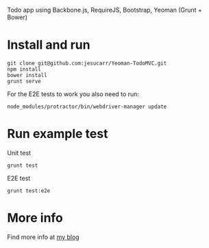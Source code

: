 Todo app using Backbone.js, RequireJS, Bootstrap, Yeoman (Grunt + Bower)

# Install and run #

	git clone git@github.com:jesucarr/Yeoman-TodoMVC.git
	npm install
	bower install
	grunt serve

For the E2E tests to work you also need to run:
  
    node_modules/protractor/bin/webdriver-manager update

# Run example test #
Unit test

    grunt test

E2E test

    grunt test:e2e

# More info #

Find more info at [my blog](http://www.frontendmatters.com/todo-app-using-angularjs-bootstrap-yeoman-grunt-bower/)